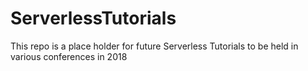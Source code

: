# ServerlessTutorials

This repo is a place holder for future Serverless Tutorials to be held in various conferences in 2018


